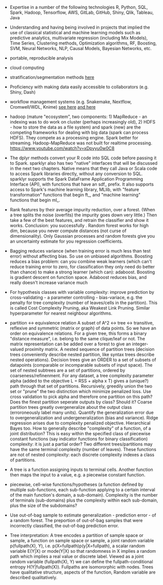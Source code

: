 * Expertise in a number of the following technologies R, Python, SQL, Spark, Hadoop, Tensorflow, AWS, GitLab, GitHub, Shiny, Qlik, Tableau, Java
* Understanding and having being involved in projects that implied the use of classical statistical and machine learning models such as predictive analytics, multivariate regression (including Mix Models), Time Series, Clustering methods, Optimization algorithms, RF, Boosting, SVM, Neural Networks, NLP, Causal Models, Bayesian Networks, etc.

* portable, reproducible analysis

* cloud computing

* stratification/segmentation methods [here](https://www.qualtrics.com/uk/experience-management/brand/market-segmentation/)

*  Proficiency with making data easily accessible to collaborators (e.g. Shiny, Dash) 

* workflow management systems (e.g. Snakemake, Nextflow, Cromwell/WDL, Knime) [see here](http://blog.booleanbiotech.com/nextflow-snakemake-reflow.html) [and here](http://www.opiniomics.org/the-three-technologies-bioinformaticians-need-to-be-using-right-now/)

* hadoop (mature "ecosystem", two components: 1) MapReduce - an indexing was to do work on cluster (perhaps increasingly old), 2) HDFS - how to store the data as a file system) and spark (new) are the competing frameworks for dealing with big data (spark can process HDFS). They compete as a processing engine. Spark better for streaming. Hadoop-MapReduce was not built for realtime processing. https://www.youtube.com/watch?v=xDpvyu0w0C8

* The dplyr methods convert your R code into SQL code before passing it to Spark. sparklyr also has two "native" interfaces that will be discussed in the next two chapters. Native means that they call Java or Scala code to access Spark libraries directly, without any conversion to SQL. sparklyr supports the Spark DataFrame Application Programming Interface (API), with functions that have an sdf_ prefix. It also supports access to Spark's machine learning library, MLlib, with "feature transformation" functions that begin ft_, and "machine learning" functions that begin ml_.

* Rank features by their average impurity reduction, over a forest. (When a tree splits the noise (overfits) the impurity goes down very little.) Then take a few of the best features, and retrain the classifier and show it works. Conclusion: you successfully . Random forest works for high dim, because you never compute distances (not curse of dimensionality). Only Gaussian processes and random forests give you an uncertainty estimate for you regression coefficients.

* Bagging reduces variance (when training error is much less than test error) without affecting bias. So use on unbiased algorithms. Boosting reduces a bias problem: can you combine weak learners (which can't reduce training error to zero, for classification they only need do better than chance) to make a strong learner (which can): adaboost. Boosting is gradient descent on function space. Adaboost reduces bias, and really doesn't increase variance much

* For hypothesis classes with variable complexity: improve prediction by cross-validating - a parameter controlling - bias-variace, e.g. the penalty for tree complexity (number of leaves/cells in the partition). This is called Cost Complexity Pruning, aka Weakest Link Pruning. Similar hyperparameter for nearest neighbour algorithms. 

* partition <-> equivalence relation A subset of A^2 <-> tree <-> transitive, reflexive and symmetric (matrix or graph) of data points. So we have an order on equivalence relations. For a given tree, this forms a binary "distance measure", i.e. belong to the same clique/leaf or not. The matrix representation can be added over a forest to give an integer-valued proximity matrix. A nested sequence of partition trees (decision trees conveniently describe nested partition, like syntax trees describe nested operations). Decision trees give an ORDER to a set of subsets of datapoints (comparable or incomparable subsets of input space). The set of nested subtrees are a set of partitions, ordered by coarseness/refinenment. For any dataset, a tree complexity parameter alpha (added to the objective L = RSS + alpha x T) gives a (unique?) path through that set of partitions. Recursively, greedily union the two set or "prune" the two distinction which minimize penalized loss. Use cross validation to pick alpha and therefore one partition on this path? Does the finest partition seperate outputs by class? Should it? Coarse partition trees greatly overgeneralize about the output class (erroroneously label many units). Quantify the generalization error due to overgeneralization and undergeneralization (bias and variance). Ridge regression arises due to complexity penalized objective. Hierarchical Bayes too. How to generally describe "complexity" of a function, of a joint distribution? This is easy within the specified class of piecewise constant functions (say indicator functions for binary classification) complexity: it is just a partial order? Two different trees/partitions may have the same terminal complexity (number of leaves). These functions are not of nested complexity: each discrete complexity indexes a class of partitions.


* A tree is a function assigning inputs to terminal cells. Another function then maps the input to a value, e.g. a piecewise constant function. 

* piecewise, cell-wise functions/hypotheses (a function defined by multiple sub-functions, each sub-function applying to a certain interval of the main function's domain, a sub-domain). Complexity is the number of terminals (sub-domains) plus the complexity within each sub-domain, plus the size of the subdomains?
 
* Use out-of-bag sample to estimate generalization - prediction error - of a random forest. The preportion of out-of-bag samples that were incorrectly classified, the out-of-bag prediction error.

* Tree interpretation: A tree encodes a partition of sample space or sample, a function on sample space or sample, a joint random variable p(fullpath(X), Y), i.e. p(X=fullpath)p(y|X=fullpath), a scalar random variable E(Y|X) or mode(Y|X) so that randomness in X implies a random path which implies a real value or discrete label. Viewed as a joint random variable (fullpath(X), Y) we can define the fullpath-conditional entropy  H(Y|fullpath(X)). Fullpaths are isomororphic with nodes. Trees have qualitative structure, aspects of the function, Random variable are described qualitatively. 
